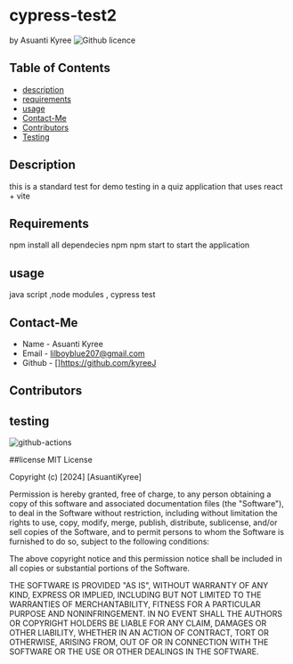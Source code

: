 # cypress-test2

  by Asuanti Kyree
  ![Github licence](https://choosealicense.com/licenses/mit/#)
  ## Table of Contents 
  * [ description](#description)
  * [requirements](#requirments)
  * [usage](#usage)
  * [Contact-Me](#Contact-Me)
  * [Contributors](#Contributors)
  * [Testing](#testing)

  ## Description
   this is  a standard test for demo testing in a quiz application  that uses react + vite 
  ## Requirements
  npm install all dependecies 
  npm 
  npm start to start the application
  ## usage
  java script ,node modules , cypress test  
  ## Contact-Me
  * Name - Asuanti Kyree
  * Email - lilboyblue207@gmail.com
  * Github - []https://github.com/kyreeJ
  ## Contributors

  ## testing
  ![github-actions](<Screenshot 2024-12-31 at 12.13.17 PM.png>)

  ##license
  MIT License

Copyright (c) [2024] [AsuantiKyree]

Permission is hereby granted, free of charge, to any person obtaining a copy
of this software and associated documentation files (the "Software"), to deal
in the Software without restriction, including without limitation the rights
to use, copy, modify, merge, publish, distribute, sublicense, and/or sell
copies of the Software, and to permit persons to whom the Software is
furnished to do so, subject to the following conditions:

The above copyright notice and this permission notice shall be included in all
copies or substantial portions of the Software.

THE SOFTWARE IS PROVIDED "AS IS", WITHOUT WARRANTY OF ANY KIND, EXPRESS OR
IMPLIED, INCLUDING BUT NOT LIMITED TO THE WARRANTIES OF MERCHANTABILITY,
FITNESS FOR A PARTICULAR PURPOSE AND NONINFRINGEMENT. IN NO EVENT SHALL THE
AUTHORS OR COPYRIGHT HOLDERS BE LIABLE FOR ANY CLAIM, DAMAGES OR OTHER
LIABILITY, WHETHER IN AN ACTION OF CONTRACT, TORT OR OTHERWISE, ARISING FROM,
OUT OF OR IN CONNECTION WITH THE SOFTWARE OR THE USE OR OTHER DEALINGS IN THE
SOFTWARE.
 